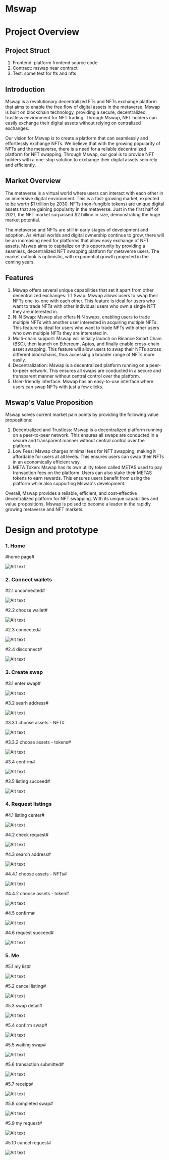 # Mswap

# Project Overview

## **Project Struct**
1. Frontend: platform frontend source code
2. Contract: mswap near contract
3. Test: some test for fts and nfts


## **Introduction**

Mswap is a revolutionary decentralized FTs and NFTs exchange platform that aims to enable the free flow of digital assets in the metaverse. Mswap is built on blockchain technology, providing a secure, decentralized, trustless environment for NFT trading. Through Mswap, NFT holders can easily exchange their digital assets without relying on centralized exchanges.

Our vision for Mswap is to create a platform that can seamlessly and effortlessly exchange NFTs. We believe that with the growing popularity of NFTs and the metaverse, there is a need for a reliable decentralized platform for NFT swapping. Through Mswap, our goal is to provide NFT holders with a one-stop solution to exchange their digital assets securely and efficiently.

## **Market Overview**

The metaverse is a virtual world where users can interact with each other in an immersive digital environment. This is a fast-growing market, expected to be worth $1 trillion by 2030. NFTs (non-fungible tokens) are unique digital assets that are gaining popularity in the metaverse. Just in the first half of 2021, the NFT market surpassed $2 billion in size, demonstrating the huge market potential.

The metaverse and NFTs are still in early stages of development and adoption. As virtual worlds and digital ownership continue to grow, there will be an increasing need for platforms that allow easy exchange of NFT assets. Mswap aims to capitalize on this opportunity by providing a seamless, decentralized NFT swapping platform for metaverse users. The market outlook is optimistic, with exponential growth projected in the coming years.

## **Features**

1. Mswap offers several unique capabilities that set it apart from other decentralized exchanges: 1:1 Swap: Mswap allows users to swap their NFTs one-to-one with each other. This feature is ideal for users who want to trade NFTs with other individual users who own a single NFT they are interested in.
2. N: N Swap: Mswap also offers N:N swaps, enabling users to trade multiple NFTs with another user interested in acquiring multiple NFTs. This feature is ideal for users who want to trade NFTs with other users who own multiple NFTs they are interested in.
3. Multi-chain support: Mswap will initially launch on Binance Smart Chain (BSC), then launch on Ethereum, Aptos, and finally enable cross-chain asset swapping. This feature will allow users to swap their NFTs across different blockchains, thus accessing a broader range of NFTs more easily.
4. Decentralization: Mswap is a decentralized platform running on a peer-to-peer network. This ensures all swaps are conducted in a secure and transparent manner without central control over the platform.
5. User-friendly interface: Mswap has an easy-to-use interface where users can swap NFTs with just a few clicks.

## **Mswap's Value Proposition**

Mswap solves current market pain points by providing the following value propositions:

1. Decentralized and Trustless: Mswap is a decentralized platform running on a peer-to-peer network. This ensures all swaps are conducted in a secure and transparent manner without central control over the platform.
2. Low Fees: Mswap charges minimal fees for NFT swapping, making it affordable for users at all levels. This ensures users can swap their NFTs in an economically efficient way.
3. META Token: Mswap has its own utility token called METAS used to pay transaction fees on the platform. Users can also stake their METAS tokens to earn rewards. This ensures users benefit from using the platform while also supporting Mswap's development.

Overall, Mswap provides a reliable, efficient, and cost-effective decentralized platform for NFT swapping. With its unique capabilities and value propositions, Mswap is poised to become a leader in the rapidly growing metaverse and NFT markets.




# Design and prototype


### 1. Home
#home page#

![Alt text](<prototype images/home.png>)


### 2. Connect wallets
#2.1 unconnected#

![Alt text](<prototype images/wallet-unconnected.png>)

#2.2 choose wallet#

![Alt text](<prototype images/wallet-choose wallet.png>)

#2.3 connected#

![Alt text](<prototype images/wallet-connected.png>)

#2.4 disconnect#

![Alt text](<prototype images/wallet-disconnect.png>)

### 3. Create swap
#3.1 enter swap#

![Alt text](<prototype images/create swap-enter.png>)

#3.2 searh address#

![Alt text](<prototype images/create swap-search address.png>)

#3.3.1 choose assets - NFT#

![Alt text](<prototype images/create swap-choose assets - nft.png>)

#3.3.2 choose assets - tokens#

![Alt text](<prototype images/create swap-choose assets - token.png>)

#3.4 confirm#

![Alt text](<prototype images/create swap-confirm.png>)

#3.5 listing succeed#

![Alt text](<prototype images/create swap-listing succeed.png>)


### 4. Request listings
#4.1 listing center#

![Alt text](<prototype images/request listing-listing center.png>)

#4.2 check request#

![Alt text](<prototype images/request listing-check request .png>)

#4.3 search address#

![Alt text](<prototype images/request listing-search address.png>)

#4.4.1 choose assets - NFTs#

![Alt text](<prototype images/request listing-choose assets - nft.png>)

#4.4.2 choose assets - token#

![Alt text](<prototype images/request listing-choose assets - token.png>)

#4.5 confirm#

![Alt text](<prototype images/request listing-confirm.png>)

#4.6 request succeed#

![Alt text](<prototype images/request listing-my request.png>)

### 5. Me
#5.1 my list#

![Alt text](<prototype images/me-my list .png>)

#5.2 cancel listing#

![Alt text](<prototype images/me-cancel listing .png>)

#5.3 swap detail#

![Alt text](<prototype images/me-swap detail.png>)

#5.4 confirm swap#

![Alt text](<prototype images/me-confirm swap.png>)

#5.5 waiting swap#

![Alt text](<prototype images/me-waiting swap.png>)

#5.6 transaction submitted#

![Alt text](<prototype images/me-trans submitted.png>)

#5.7 receipt#

![Alt text](<prototype images/me-receipt.png>)

#5.8 completed swap#

![Alt text](<prototype images/me-completed swap.png>)

#5.9 my request#

![Alt text](<prototype images/me-my request.png>)

#5.10 cancel request#

![Alt text](<prototype images/me-cancel request .png>)